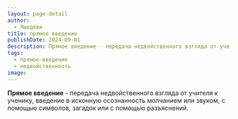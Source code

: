 ```yaml
---
layout: page-detail
author:
  - Яшодеви
title: прямое введение
publishDate: 2024-09-01
description: Прямое введение - передача недвойственного взгляда от учителя к ученику, введение в исконную осознанность молчанием или звуком, с помощью символов, загадок или с помощью разъяснений.
tags:
  - прямое-введение
  - недвойственность
image:
---
```

**Прямое введение** - передача недвойственного взгляда от учителя к ученику, введение в исконную осознанность молчанием или звуком, с помощью символов, загадок или с помощью разъяснений.

